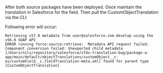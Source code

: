 After both source packages have been deployed. Once maintain the translation in Salesforce for the field. Then pull the CustomObjectTranslation via the CLI.

Following error will occur:
```
Retrieving v57.0 metadata from user@salesforce.com.develop using the v56.0 SOAP API
ERROR running force:source:retrieve:  Metadata API request failed: Component conversion failed: Unexpected child metadata [/Users/nils/repository/salesforce/sfdx-translation-bug/package-a-app/main/default/objectTranslations/customObject__c-es/customField__c.fieldTranslation-meta.xml] found for parent type [CustomObjectTranslation]

```